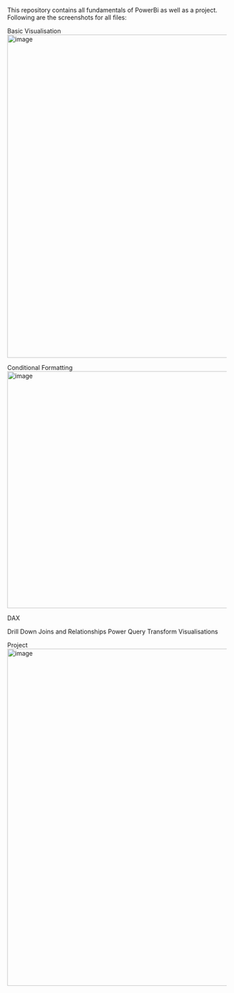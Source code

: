 This repository contains all fundamentals of PowerBi as well as a project.
Following are the screenshots for all files:

Basic Visualisation
<img width="1215" height="742" alt="image" src="https://github.com/user-attachments/assets/108256f8-7243-4c08-8731-fe4b52eca542" />

Conditional Formatting
<img width="634" height="544" alt="image" src="https://github.com/user-attachments/assets/5ad8808d-7c70-486e-8293-d79248ca2458" />

DAX

Drill Down
Joins and Relationships
Power Query Transform
Visualisations

Project
<img width="1316" height="774" alt="image" src="https://github.com/user-attachments/assets/1e31fd68-2868-4128-8cc3-c45810352cb0" />

